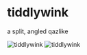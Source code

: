 # tiddlywink
 a split, angled qazlike

![tiddlywink](https://cdn.discordapp.com/attachments/1026948633381318797/1036023775700996238/unknown.png)
![tiddlywink](https://cdn.discordapp.com/attachments/1026948633381318797/1036023824749166792/unknown.png)

